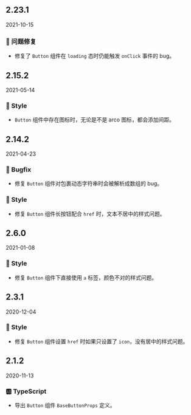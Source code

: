 ## 2.23.1

2021-10-15

### 🐛 问题修复

- 修复了 `Button` 组件在 `loading` 态时仍能触发 `onClick`  事件的 bug。

## 2.15.2

2021-05-14

### 💅 Style

- `Button` 组件中存在图标时，无论是不是 arco 图标，都会添加间距。

## 2.14.2

2021-04-23

### 🐛 Bugfix

- 修复 `Button` 组件对包裹动态字符串时会被解析成数组的 bug。

### 💅 Style

- 修复 `Button` 组件长按钮配合 `href` 时，文本不居中的样式问题。

## 2.6.0

2021-01-08

### 💅 Style

- 修复 `Button` 组件下直接使用 `a` 标签，颜色不对的样式问题。

## 2.3.1

2020-12-04

### 💅 Style

- 修复 `Button` 组件设置 `href` 时如果只设置了 `icon`，没有居中的样式问题。

## 2.1.2

2020-11-13

### 🆎 TypeScript

- 导出 `Button` 组件 `BaseButtonProps` 定义。



